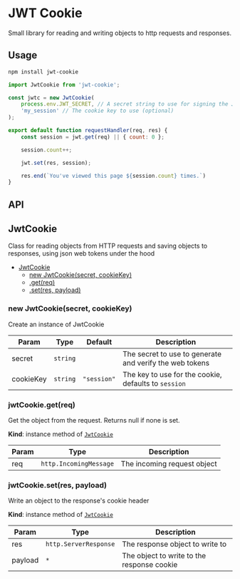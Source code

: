 # JWT Cookie

Small library for reading and writing objects to http requests and responses.

## Usage

```bash
npm install jwt-cookie
```

```javascript
import JwtCookie from 'jwt-cookie';

const jwtc = new JwtCookie(
	process.env.JWT_SECRET, // A secret string to use for signing the JWT
	'my_session' // The cookie key to use (optional)
);

export default function requestHandler(req, res) {
	const session = jwt.get(req) || { count: 0 };

	session.count++;

	jwt.set(res, session);

	res.end(`You've viewed this page ${session.count} times.`)
}
```

## API

<a name="JwtCookie"></a>

## JwtCookie
Class for reading objects from HTTP requests and
saving objects to responses, using json web tokens under the hood



* [JwtCookie](#JwtCookie)
    * [new JwtCookie(secret, cookieKey)](#new_JwtCookie_new)
    * [.get(req)](#JwtCookie+get)
    * [.set(res, payload)](#JwtCookie+set)

<a name="new_JwtCookie_new"></a>

### new JwtCookie(secret, cookieKey)
Create an instance of JwtCookie


| Param | Type | Default | Description |
| --- | --- | --- | --- |
| secret | <code>string</code> |  | The secret to use to generate and verify the web tokens |
| cookieKey | <code>string</code> | <code>&quot;session&quot;</code> | The key to use for the cookie, defaults to `session` |

<a name="JwtCookie+get"></a>

### jwtCookie.get(req)
Get the object from the request. Returns null if none is set.

**Kind**: instance method of [<code>JwtCookie</code>](#JwtCookie)

| Param | Type | Description |
| --- | --- | --- |
| req | <code>http.IncomingMessage</code> | The incoming request object |

<a name="JwtCookie+set"></a>

### jwtCookie.set(res, payload)
Write an object to the response's cookie header

**Kind**: instance method of [<code>JwtCookie</code>](#JwtCookie)

| Param | Type | Description |
| --- | --- | --- |
| res | <code>http.ServerResponse</code> | The response object to write to |
| payload | <code>\*</code> | The object to write to the response cookie |

